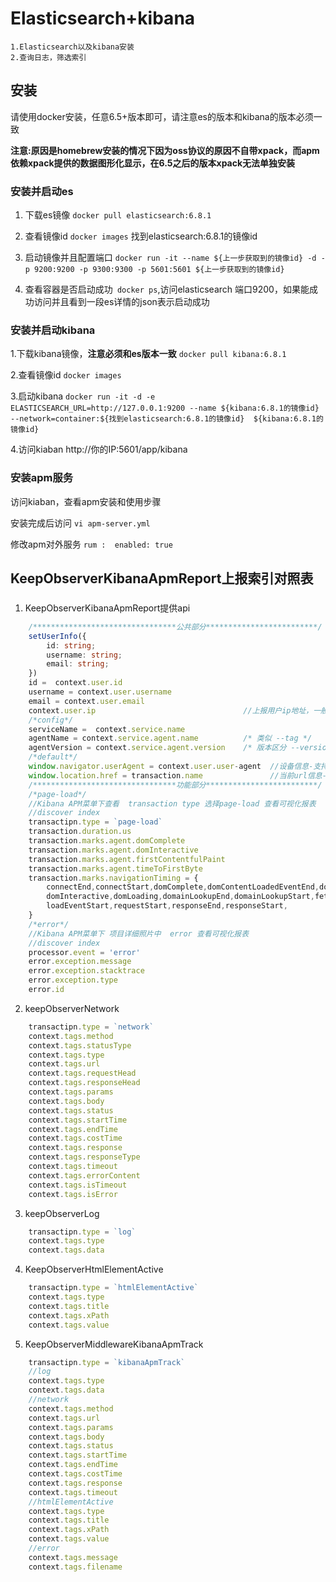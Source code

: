 # Elasticsearch+kibana
    1.Elasticsearch以及kibana安装
    2.查询日志，筛选索引

## 安装

请使用docker安装，任意6.5+版本即可，请注意es的版本和kibana的版本必须一致

**注意:原因是homebrew安装的情况下因为oss协议的原因不自带xpack，而apm依赖xpack提供的数据图形化显示，在6.5之后的版本xpack无法单独安装**


### 安装并启动es

1. 下载es镜像
 `docker pull elasticsearch:6.8.1`

2. 查看镜像id
`docker images` 找到elasticsearch:6.8.1的镜像id

3. 启动镜像并且配置端口
`docker run -it --name ${上一步获取到的镜像id} -d -p 9200:9200 -p 9300:9300 -p 5601:5601 ${上一步获取到的镜像id}`

4. 查看容器是否启动成功`
docker ps`,访问elasticsearch 端口9200，如果能成功访问并且看到一段es详情的json表示启动成功


### 安装并启动kibana

1.下载kibana镜像，**注意必须和es版本一致** `docker pull kibana:6.8.1`

2.查看镜像id
`docker images`

3.启动kibana
`docker run -it -d -e ELASTICSEARCH_URL=http://127.0.0.1:9200 --name ${kibana:6.8.1的镜像id} --network=container:${找到elasticsearch:6.8.1的镜像id}  ${kibana:6.8.1的镜像id}`

4.访问kiaban
http://你的IP:5601/app/kibana

### 安装apm服务

访问kiaban，查看apm安装和使用步骤

安装完成后访问
`vi apm-server.yml`

修改apm对外服务
`
rum : 
    enabled: true
`


## KeepObserverKibanaApmReport上报索引对照表

###


1. KeepObserverKibanaApmReport提供api

```typescript
    /********************************公共部分*************************/
    setUserInfo({
        id: string;       
        username: string;
        email: string;
    })
    id =  context.user.id
    username = context.user.username
    email = context.user.email
    context.user.ip                                 //上报用户ip地址，一般用作,visualize统计用户去重计数
    /*config*/
    serviceName =  context.service.name             
    agentName = context.service.agent.name          /* 类似 --tag */
    agentVersion = context.service.agent.version    /* 版本区分 --version */
    /*default*/
    window.navigator.userAgent = context.user.user-agent  //设备信息-支持模糊查询
    window.location.href = transaction.name               //当前url信息-支持模糊查询
    /********************************功能部分*************************/
    /*page-load*/
    //Kibana APM菜单下查看  transaction type 选择page-load 查看可视化报表
    //discover index
    transactipn.type = `page-load`
    transaction.duration.us
    transaction.marks.agent.domComplete
    transaction.marks.agent.domInteractive
    transaction.marks.agent.firstContentfulPaint
    transaction.marks.agent.timeToFirstByte
    transaction.marks.navigationTiming = {
        connectEnd,connectStart,domComplete,domContentLoadedEventEnd,domContentLoadedEventStart,
        domInteractive,domLoading,domainLookupEnd,domainLookupStart,fetchStart,loadEventEnd,
        loadEventStart,requestStart,responseEnd,responseStart,
    }
    /*error*/
    //Kibana APM菜单下 项目详细照片中  error 查看可视化报表
    //discover index
    processor.event = 'error'
    error.exception.message
    error.exception.stacktrace
    error.exception.type
    error.id
```

2. keepObserverNetwork
```typescript
    transactipn.type = `network`
    context.tags.method
    context.tags.statusType
    context.tags.type   			            
    context.tags.url    			           
    context.tags.requestHead     	               
    context.tags.responseHead                     
    context.tags.params  			               
    context.tags.body      		            
    context.tags.status      	               
    context.tags.startTime     	                
    context.tags.endTime       	           
    context.tags.costTime      	            
    context.tags.response			                
    context.tags.responseType   	            
    context.tags.timeout                      
    context.tags.errorContent                     
    context.tags.isTimeout                 
    context.tags.isError
```

3.  keepObserverLog
```typescript
    transactipn.type = `log`
    context.tags.type
    context.tags.data
```

4.  KeepObserverHtmlElementActive
```typescript
    transactipn.type = `htmlElementActive`
    context.tags.type
    context.tags.title
    context.tags.xPath
    context.tags.value
```

5.  KeepObserverMiddlewareKibanaApmTrack
```typescript
    transactipn.type = `kibanaApmTrack`
    //log
    context.tags.type
    context.tags.data
    //network
    context.tags.method
    context.tags.url
    context.tags.params
    context.tags.body
    context.tags.status
    context.tags.startTime
    context.tags.endTime
    context.tags.costTime
    context.tags.response
    context.tags.timeout
    //htmlElementActive
    context.tags.type
    context.tags.title
    context.tags.xPath
    context.tags.value
    //error
    context.tags.message   
    context.tags.filename
```